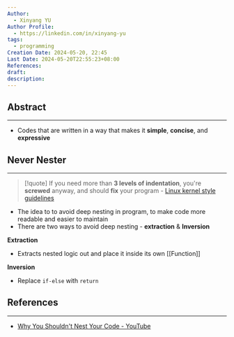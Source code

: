 ```yaml
---
Author:
  - Xinyang YU
Author Profile:
  - https://linkedin.com/in/xinyang-yu
tags:
  - programming
Creation Date: 2024-05-20, 22:45
Last Date: 2024-05-20T22:55:23+08:00
References: 
draft: 
description: 
---
```

## Abstract
---
- Codes that are written in a way that makes it **simple**, **concise**, and **expressive**


## Never Nester
---
>[!quote]
> If you need more than **3 levels of indentation**, you're **screwed** anyway, and should **fix** your program - [Linux kernel style guidelines](https://www.kernel.org/doc/html/v4.10/process/coding-style.html)

- The idea to to avoid deep nesting in program, to make code more readable and easier to maintain
- There are two ways to avoid deep nesting - **extraction** & **Inversion**

**Extraction** 
- Extracts nested logic out and place it inside its own [[Function]]

**Inversion**
- Replace `if-else` with `return`



## References
---
- [Why You Shouldn't Nest Your Code - YouTube](https://www.youtube.com/watch?v=CFRhGnuXG-4)
